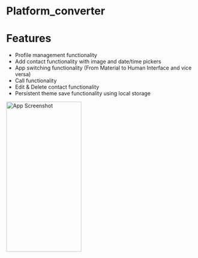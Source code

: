 # Platform_converter

# Features
- Profile management functionality
- Add contact functionality with image and date/time pickers
- App switching functionality (From Material to Human Interface and vice versa)
- Call functionality
- Edit & Delete contact functionality
- Persistent theme save functionality using local storage

<img src="![Screenshot_20240803_122702](https://github.com/user-attachments/assets/7dffcf28-f832-4f7e-b925-469af8d8c6da)" alt="App Screenshot" width="200" height="400"/>


